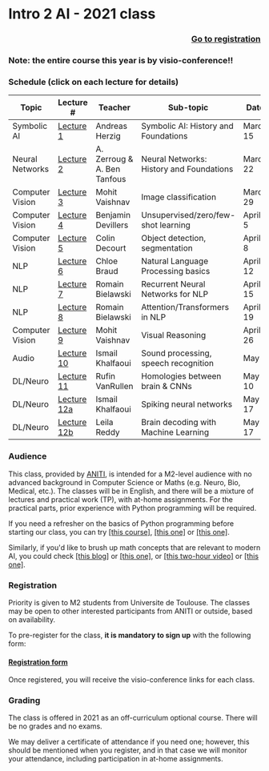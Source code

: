 # Intro 2 AI  -  2021 class
<div style="text-align: right"><a href="registration"> <h3>Go to registration</h3></a> </div>

### Note: the entire course this year is by visio-conference!!

### Schedule (click on each lecture for details)

| Topic | Lecture # | Teacher | Sub-topic | Date  |  Time   |
|--------------|---------|---------------|----------------------------|--------------|--------|
| Symbolic AI  | [Lecture 1](./Lecture1/index.md) | Andreas Herzig | Symbolic AI: History and Foundations |  March 15 | 5-7pm |
| Neural Networks  | [Lecture 2](./Lecture2/index.md) | A. Zerroug & A. Ben Tanfous | Neural Networks: History and Foundations |  March 22 | 5-7pm |
| Computer Vision  | [Lecture 3](./Lecture3/index.md) | Mohit Vaishnav | Image classification |  March 29 | 5-7pm |
| Computer Vision  | [Lecture 4](./Lecture4/index.md) | Benjamin Devillers | Unsupervised/zero/few-shot learning |  April 5 | 5-7pm |
| Computer Vision  | [Lecture 5](./Lecture5/index.md) | Colin Decourt | Object detection, segmentation |  April 8 | 5-7pm |
| NLP  | [Lecture 6](./Lecture6/index.md) | Chloe Braud | Natural Language Processing basics |  April 12 | 5-7pm |
| NLP  | [Lecture 7](./Lecture7/index.md) | Romain Bielawski | Recurrent Neural Networks for NLP |  April 15 | 5-7pm |
| NLP  | [Lecture 8](./Lecture8/index.md) | Romain Bielawski | Attention/Transformers in NLP |  April 19 | 5-7pm |
| Computer Vision  | [Lecture 9](./Lecture9/index.md) | Mohit Vaishnav | Visual Reasoning |  April 26 | 5-7pm |
| Audio  | [Lecture 10](./Lecture10/index.md) | Ismail Khalfaoui | Sound processing, speech recognition |  May 3 | 5-7pm |
| DL/Neuro  | [Lecture 11](./Lecture11/index.md) | Rufin VanRullen | Homologies between brain & CNNs |  May 10 | 5-7pm |
| DL/Neuro  | [Lecture 12a](./Lecture12a/index.md) | Ismail Khalfaoui  | Spiking neural networks |  May 17 | 5-6pm |
| DL/Neuro  | [Lecture 12b](./Lecture12b/index.md) | Leila Reddy | Brain decoding with Machine Learning |  May 17 | 6-7pm |

### Audience
This class, provided by [ANITI](https://aniti.univ-toulouse.fr/en/), is intended for a M2-level audience with no advanced background in Computer Science or Maths (e.g. Neuro, Bio, Medical, etc.). The classes will be in English, and there will be a mixture of lectures and practical work (TP), with at-home assignments. For the practical parts, prior experience with Python programming will be required. 

If you need a refresher on the basics of Python programming before starting our class, you can try [[this course]](https://www.python-course.eu), [[this one]](https://thepythonguru.com/) or [[this one]](https://www.programiz.com/python-programming). 

Similarly, if you'd like to brush up math concepts that are relevant to modern AI, you could check [[this blog]](https://www.edureka.co/blog/mathematics-for-machine-learning/) or [[this one]](https://www.analyticsvidhya.com/blog/2019/10/mathematics-behind-machine-learning/), or [[this two-hour video]](https://www.youtube.com/watch?v=iyxqcS1u5go) or [[this one]](https://www.youtube.com/watch?v=1VSZtNYMntM). 

### Registration
Priority is given to M2 students from Universite de Toulouse. The classes may be open to other interested participants from ANITI or outside, based on availability. 

To pre-register for the class, **it is mandatory to sign up** with the following form:
#### [Registration form](registration)

Once registered, you will receive the visio-conference links for each class.

### Grading
The class is offered in 2021 as an off-curriculum optional course. There will be no grades and no exams. 

We may deliver a certificate of attendance if you need one; however, this should be mentioned when you register, and in that case we will monitor your attendance, including participation in at-home assignments.


